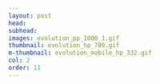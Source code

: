 ```yaml
---
layout: post
head: 
subhead:
images: evolution_pp_1000_1.gif
thumbnail: evolution_hp_780.gif
m-thumbnail: evolution_mobile_hp_332.gif
col: 2
order: 11
---
```


